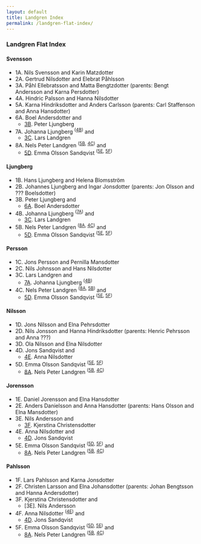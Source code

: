 ```yaml
---
layout: default
title: Landgren Index
permalink: /landgren-flat-index/
---
```


### Landgren Flat Index

#### Svensson
- 1A. Nils Svensson and Karin Matzdotter
- 2A. Gertrud Nilsdotter and Elebrat Påhlsson
- 3A. Påhl Ellebratsson and Matta Bengtzdotter (parents: Bengt Andersson and Karna Persdotter)
- 4A. Hindric Palsson and Hanna Nilsdotter
- 5A. Karna Hindriksdotter and Anders Carlsson (parents: Carl Staffenson and Anna Hansdotter)
- <a id="6A">6A</a>. Boel Andersdotter and
  - [3B]. Peter Ljungberg
- <a id="7A">7A</a>. Johanna Ljungberg <sup>([4B])</sup> and
  - [3C]. Lars Landgren
- <a id="8A">8A</a>. Nels Peter Landgren <sup>([5B], [4C])</sup> and
  - [5D]. Emma Olsson Sandqvist <sup>([5E], [5F])</sup>

#### Ljungberg
- 1B. Hans Ljungberg and Helena Blomsström
- 2B. Johannes Ljungberg and Ingar Jonsdotter (parents: Jon Olsson and ??? Boelsdotter)
- <a id="3B">3B</a>. Peter Ljungberg and
  - [6A]. Boel Andersdotter
- <a id="4B">4B</a>. Johanna Ljungberg <sup>([7A])</sup> and
  - [3C]. Lars Landgren
- <a id="5B">5B</a>. Nels Peter Landgren <sup>([8A], [4C])</sup> and
  - [5D]. Emma Olsson Sandqvist <sup>([5E], [5F])</sup>

#### Persson
- 1C. Jons Persson and Pernilla Mansdotter
- 2C. Nils Johnsson and Hans Nilsdotter
- <a id="3C">3C</a>. Lars Landgren and
  - [7A]. Johanna Ljungberg <sup>([4B])</sup>
- <a id="4C">4C</a>. Nels Peter Landgren <sup>([8A], [5B])</sup> and
  - [5D]. Emma Olsson Sandqvist <sup>([5E], [5F])</sup>

#### Nilsson
- 1D. Jons Nilsson and Elna Pehrsdotter
- 2D. Nils Jonsson and Hanna Hindriksdotter (parents: Henric Pehrsson and Anna ???)
- 3D. Ola Nilsson and Elna Nilsdotter
- <a id="4D">4D</a>. Jons Sandqvist and
  - [4E]. Anna Nilsdotter
- <a id="5D">5D</a>. Emma Olsson Sandqvist <sup>([5E], [5F])</sup>
  - [8A]. Nels Peter Landgren <sup>([5B], [4C])</sup>

#### Jorensson
- 1E. Daniel Jorensson and Elna Hansdotter
- 2E. Anders Danielsson and Anna Hansdotter (parents: Hans Olsson and Elna Mansdotter)
- <a id="3E">3E</a>. Nils Andersson and
  - [3F]. Kjerstina Christensdotter
- <a id="4E">4E</a>. Anna Nilsdotter and
  - [4D]. Jons Sandqvist
- <a id="5E">5E</a>. Emma Olsson Sandqvist <sup>([5D], [5F])</sup> and
  - [8A]. Nels Peter Landgren <sup>([5B], [4C])</sup>

#### Pahlsson
- 1F. Lars Pahlsson and Karna Jonsdotter
- 2F. Christen Larsson and Elna Johansdotter (parents: Johan Bengtsson and Hanna Andersdotter)
- <a id="3F">3F</a>. Kjerstina Christensdotter and
  - [3E]. Nils Andersson
- <a id="4F">4F</a>. Anna Nilsdotter <sup>([4E])</sup> and
  - [4D]. Jons Sandqvist
- <a id="5F">5F</a>. Emma Olsson Sandqvist <sup>([5D], [5E])</sup> and
  - [8A]. Nels Peter Landgren <sup>([5B], [4C])</sup>


[6A]: #6A
[7A]: #7A
[8A]: #8A
[3B]: #3B
[4B]: #4B
[5B]: #5B
[3C]: #3C
[4C]: #4C
[4D]: #4D
[5D]: #5D
[4E]: #4E
[5E]: #5E
[3F]: #3F
[4F]: #4F
[5F]: #5F
